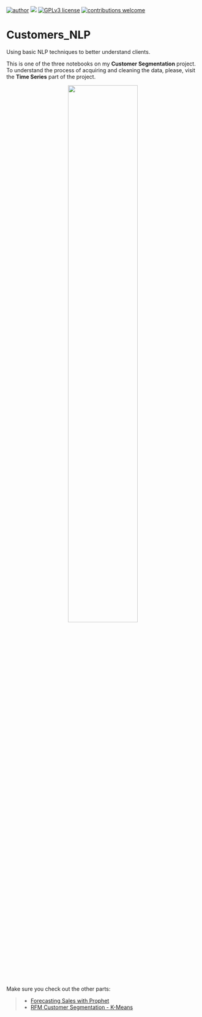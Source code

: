 [![author](https://img.shields.io/badge/author-rafaelnduarte-red.svg)](https://www.linkedin.com/in/rafael-n-duarte) [![](https://img.shields.io/badge/python-3.5+-blue.svg)](https://www.python.org/downloads/release/python-365/) [![GPLv3 license](https://img.shields.io/badge/License-GPLv3-blue.svg)](http://perso.crans.org/besson/LICENSE.html) [![contributions welcome](https://img.shields.io/badge/contributions-welcome-brightgreen.svg?style=flat)](https://github.com/rafaelnduarte/Customers_NLP/issues)

# Customers_NLP
Using basic NLP techniques to better understand clients.

This is one of the three notebooks on my **Customer Segmentation** project. To understand the process of acquiring and cleaning the data, please, visit the **Time Series** part of the project. 

<center><img width="60%" src="https://image.freepik.com/free-vector/group-people-with-speech-bubbles_24877-56560.jpg"></center>



Make sure you check out the other parts:
>* [Forecasting Sales with Prophet](https://github.com/rafaelnduarte/Sales_Forecast_Prophet)
>* [RFM Customer Segmentation - K-Means](https://github.com/rafaelnduarte/RFM_Customer_Segmentation)
